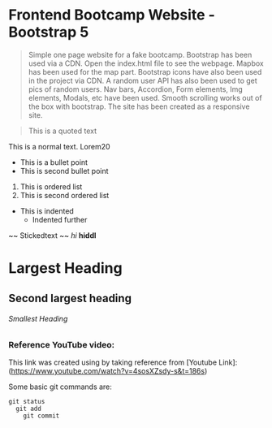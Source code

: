 # Frontend Bootcamp Website - Bootstrap 5

> Simple one page website for a fake bootcamp. Bootstrap has been used via a CDN. Open the index.html file to see the webpage. Mapbox has been used for the map part. Bootstrap icons have also been used in the project via CDN. A random user API has also been used to get pics of random users. Nav bars, Accordion, Form elements, Img elements, Modals, etc have been used. Smooth scrolling works out of the box with bootstrap. The site has been created as a responsive site.

> This is a quoted text

This is a normal text. Lorem20

* This is a bullet point
* This is second bullet point

1. This is ordered list
2. This is second ordered list
  * This is indented
    - Indented further

~~ Stickedtext ~~  *hi* **hiddl** 
# Largest Heading
## Second largest heading
###### Smallest Heading

<!-- This content shall not be shown -->

### Reference YouTube video:
This link was created using by taking reference from [Youtube Link]: (https://www.youtube.com/watch?v=4sosXZsdy-s&t=186s)

Some basic git commands are:
```
git status
  git add
    git commit
```


